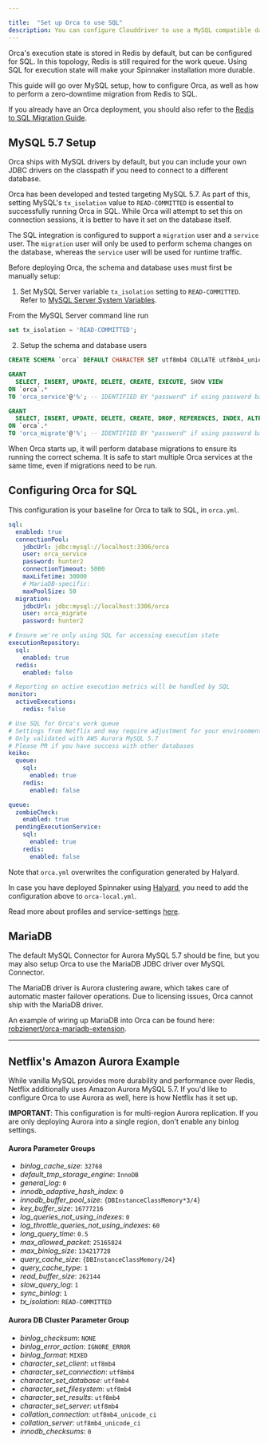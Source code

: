 ```yaml
---

title:  "Set up Orca to use SQL"
description: You can configure Clouddriver to use a MySQL compatible database in place of Redis for all of its persistence use cases. This provides more resiliency for your deployment.
---
```


Orca's execution state is stored in Redis by default, but can be configured for SQL. 
In this topology, Redis is still required for the work queue.
Using SQL for execution state will make your Spinnaker installation more durable.

This guide will go over MySQL setup, how to configure Orca, as well as how to perform a zero-downtime migration from Redis to SQL.

If you already have an Orca deployment, you should also refer to the [Redis to SQL Migration Guide](/docs/guides/operator/orca-redis-to-sql/).

## MySQL 5.7 Setup

Orca ships with MySQL drivers by default, but you can include your own JDBC drivers on the classpath if you need to connect to a different database.

Orca has been developed and tested targeting MySQL 5.7. As part of this, setting MySQL's `tx_isolation` value to `READ-COMMITTED` is essential to successfully running Orca in SQL. 
While Orca will attempt to set this on connection sessions, it is better to have it set on the database itself.

The SQL integration is configured to support a `migration` user and a `service` user.
The `migration` user will only be used to perform schema changes on the database, whereas the `service` user will be used for runtime traffic.

Before deploying Orca, the schema and database uses must first be manually setup:

1. Set MySQL Server variable `tx_isolation` setting to `READ-COMMITTED`. Refer to [MySQL Server System Variables](https://dev.mysql.com/doc/refman/5.7/en/server-system-variables.html#sysvar_tx_isolation).

From the MySQL Server command line run

```sql
set tx_isolation = 'READ-COMMITTED';
```

2. Setup the schema and database users
  
  ```sql
  CREATE SCHEMA `orca` DEFAULT CHARACTER SET utf8mb4 COLLATE utf8mb4_unicode_ci;

  GRANT 
    SELECT, INSERT, UPDATE, DELETE, CREATE, EXECUTE, SHOW VIEW
  ON `orca`.* 
  TO 'orca_service'@'%'; -- IDENTIFIED BY "password" if using password based auth

  GRANT 
    SELECT, INSERT, UPDATE, DELETE, CREATE, DROP, REFERENCES, INDEX, ALTER, LOCK TABLES, EXECUTE, SHOW VIEW 
  ON `orca`.* 
  TO 'orca_migrate'@'%'; -- IDENTIFIED BY "password" if using password based auth
  ```

When Orca starts up, it will perform database migrations to ensure its running the correct schema.
It is safe to start multiple Orca services at the same time, even if migrations need to be run.

## Configuring Orca for SQL

This configuration is your baseline for Orca to talk to SQL, in `orca.yml`.

```yaml
sql:
  enabled: true
  connectionPool:
    jdbcUrl: jdbc:mysql://localhost:3306/orca
    user: orca_service
    password: hunter2
    connectionTimeout: 5000
    maxLifetime: 30000
    # MariaDB-specific:
    maxPoolSize: 50
  migration:
    jdbcUrl: jdbc:mysql://localhost:3306/orca
    user: orca_migrate
    password: hunter2

# Ensure we're only using SQL for accessing execution state
executionRepository:
  sql:
    enabled: true
  redis:
    enabled: false

# Reporting on active execution metrics will be handled by SQL
monitor:
  activeExecutions:
    redis: false

# Use SQL for Orca's work queue
# Settings from Netflix and may require adjustment for your environment
# Only validated with AWS Aurora MySQL 5.7
# Please PR if you have success with other databases
keiko:
  queue:
    sql:
      enabled: true
    redis:
      enabled: false

queue:
  zombieCheck:
    enabled: true
  pendingExecutionService:
    sql:
      enabled: true
    redis:
      enabled: false
```
Note that `orca.yml` overwrites the configuration generated by Halyard.

In case you have deployed Spinnaker using [Halyard](/docs/reference/halyard/), you need to add the configuration above to `orca-local.yml`.

Read more about profiles and service-settings [here](/docs/reference/halyard/custom/).

## MariaDB

The default MySQL Connector for Aurora MySQL 5.7 should be fine, but you may also setup Orca to use the MariaDB JDBC driver over MySQL Connector.

The MariaDB driver is Aurora clustering aware, which takes care of automatic master failover operations. 
Due to licensing issues, Orca cannot ship with the MariaDB driver. 

An example of wiring up MariaDB into Orca can be found here: [robzienert/orca-mariadb-extension](https://github.com/robzienert/orca-mariadb-extension).

---

## Netflix's Amazon Aurora Example

While vanilla MySQL provides more durability and performance over Redis, Netflix additionally uses Amazon Aurora MySQL 5.7.
If you'd like to configure Orca to use Aurora as well, here is how Netflix has it set up.

**IMPORTANT**: This configuration is for multi-region Aurora replication.
If you are only deploying Aurora into a single region, don't enable any binlog settings.

#### Aurora Parameter Groups

- *binlog_cache_size*: `32768`
- *default_tmp_storage_engine*: `InnoDB`
- *general_log*: `0`
- *innodb_adaptive_hash_index*: `0`
- *innodb_buffer_pool_size*: `{DBInstanceClassMemory*3/4}`
- *key_buffer_size*: `16777216`
- *log_queries_not_using_indexes*: `0`
- *log_throttle_queries_not_using_indexes*: `60`
- *long_query_time*: `0.5`
- *max_allowed_packet*: `25165824`
- *max_binlog_size*: `134217728`
- *query_cache_size*: `{DBInstanceClassMemory/24}`
- *query_cache_type*: `1`
- *read_buffer_size*: `262144`
- *slow_query_log*: `1`
- *sync_binlog*: `1`
- *tx_isolation*: `READ-COMMITTED`

#### Aurora DB Cluster Parameter Group

- *binlog_checksum*: `NONE`
- *binlog_error_action*: `IGNORE_ERROR`
- *binlog_format*: `MIXED`
- *character_set_client*: `utf8mb4`
- *character_set_connection*: `utf8mb4`
- *character_set_database*: `utf8mb4`
- *character_set_filesystem*: `utf8mb4`
- *character_set_results*: `utf8mb4`
- *character_set_server*: `utf8mb4`
- *collation_connection*: `utf8mb4_unicode_ci`
- *collation_server*: `utf8mb4_unicode_ci`
- *innodb_checksums*: `0`